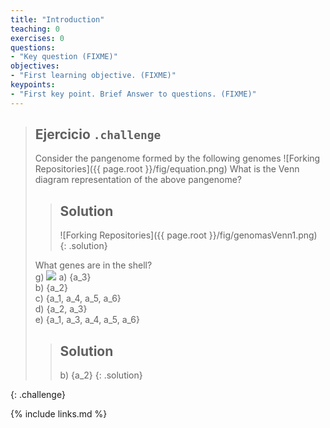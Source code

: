 ```yaml
---
title: "Introduction"
teaching: 0
exercises: 0
questions:
- "Key question (FIXME)"
objectives:
- "First learning objective. (FIXME)"
keypoints:
- "First key point. Brief Answer to questions. (FIXME)"
---
```

> ## Ejercicio `.challenge`
> Consider the pangenome formed by the following genomes
> ![Forking Repositories]({{ page.root }}/fig/equation.png)
> What is the Venn diagram representation of the above pangenome?
> > ## Solution
> >![Forking Repositories]({{ page.root }}/fig/genomasVenn1.png)
> {: .solution}
> 
> What genes are in the shell?<br>
> g) <img src="https://render.githubusercontent.com/render/math?math=H=-\sum_{i=1}^{S}p_i\:ln{p_i}">
> a) {a_3}<br>
> b) {a_2}<br>
> c) {a_1, a_4, a_5, a_6}<br>
> d) {a_2, a_3}<br>
> e) {a_1, a_3, a_4, a_5, a_6}<br>
> > ## Solution
> > b) {a_2}
> {: .solution}

{: .challenge}


{% include links.md %}

